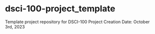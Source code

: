# dsci-100-project_template
Template project repository for DSCI-100
Project Creation Date: October 3rd, 2023
